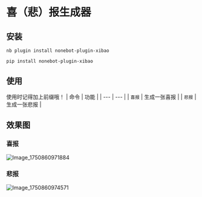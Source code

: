 # 喜（悲）报生成器

## 安装

```
nb plugin install nonebot-plugin-xibao
```
```
pip install nonebot-plugin-xibao
```

## 使用

使用时记得加上前缀哦！
| 命令 | 功能 |
| --- | --- |
| `喜报` | 生成一张喜报 |
| `悲报` | 生成一张悲报 |

## 效果图
### 喜报
![Image_1750860971884](https://github.com/user-attachments/assets/19892b1a-3c49-4e34-9081-4a8dfe955442)

### 悲报
![Image_1750860974571](https://github.com/user-attachments/assets/ea14dc6b-30a3-4528-bce3-6573e22011fc)
